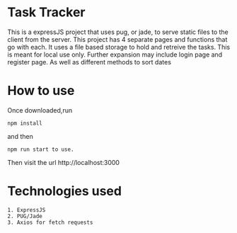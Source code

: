 # Task Tracker

This is a expressJS project that uses pug, or jade, to serve static files to the client from the server. This project has 4 separate pages and functions that go with each. It uses a file based storage to hold and retreive the tasks. This is meant for local use only. Further expansion may include login page and register page. As well as different methods to sort dates

# How to use

Once downloaded,run

    npm install

and then

    npm run start to use.

Then visit the url http://localhost:3000

# Technologies used

    1. ExpressJS
    2. PUG/Jade
    3. Axios for fetch requests
